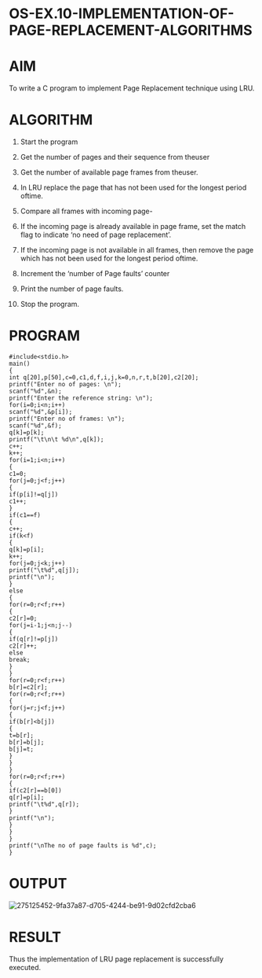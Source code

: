 # OS-EX.10-IMPLEMENTATION-OF-PAGE-REPLACEMENT-ALGORITHMS

# AIM

To write a C program to implement Page Replacement technique using LRU.

# ALGORITHM

1. Start the program

2. Get the number of pages and their sequence from theuser

3. Get the number of available page frames from theuser.

4. In LRU replace the page that has not been used for the longest period oftime.

5. Compare all frames with incoming page-

6. If the incoming page is already available in page frame, set the match flag to indicate ‘no need of page replacement’.

7. If the incoming page is not available in all frames, then remove the page which has not been used for the longest period oftime.

8. Increment the ‘number of Page faults’ counter

9. Print the number of page faults.

10. Stop the program.
 
# PROGRAM
```
#include<stdio.h>
main()
{
int q[20],p[50],c=0,c1,d,f,i,j,k=0,n,r,t,b[20],c2[20];
printf("Enter no of pages: \n");
scanf("%d",&n);
printf("Enter the reference string: \n");
for(i=0;i<n;i++)
scanf("%d",&p[i]);
printf("Enter no of frames: \n");
scanf("%d",&f);
q[k]=p[k];
printf("\t\n\t %d\n",q[k]);
c++;
k++;
for(i=1;i<n;i++)
{
c1=0;
for(j=0;j<f;j++)
{
if(p[i]!=q[j])
c1++;
}
if(c1==f)
{
c++;
if(k<f)
{
q[k]=p[i];
k++;
for(j=0;j<k;j++)
printf("\t%d",q[j]);
printf("\n");
}
else
{
for(r=0;r<f;r++)
{
c2[r]=0;
for(j=i-1;j<n;j--)
{
if(q[r]!=p[j])
c2[r]++;
else
break;
}
}
for(r=0;r<f;r++)
b[r]=c2[r];
for(r=0;r<f;r++)
{
for(j=r;j<f;j++)
{
if(b[r]<b[j])
{
t=b[r];
b[r]=b[j];
b[j]=t;
}
}
}
for(r=0;r<f;r++)
{
if(c2[r]==b[0])
q[r]=p[i];
printf("\t%d",q[r]);
}
printf("\n");
}
}
}
printf("\nThe no of page faults is %d",c);
}
```
# OUTPUT
![275125452-9fa37a87-d705-4244-be91-9d02cfd2cba6](https://github.com/indrajasukumar/OS-EX.10-IMPLEMENTATION-OF-PAGE-REPLACEMENT-ALGORITHMS/assets/145115195/bcaee640-75db-4cce-bf10-ea858ed4a1fb)


# RESULT

Thus the implementation of LRU page replacement is successfully executed.



